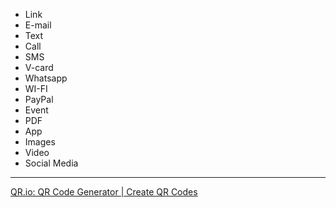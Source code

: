 
- Link
- E-mail
- Text
- Call
- SMS
- V-card
- Whatsapp
- WI-FI
- PayPal
- Event
- PDF
- App
- Images
- Video
- Social Media

---

[QR.io: QR Code Generator | Create QR Codes](https://qr.io/)

